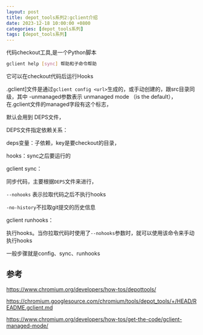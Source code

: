 ```yaml
---
layout: post
title: depot_tools系列2:gclient介绍
date: 2023-12-18 10:00:00 +0800
categories: [depot_tools系列]
tags: [depot_tools系列]
---
```

代码checkout工具,是一个Python脚本

```bash
gclient help [sync] 帮助和子命令帮助
```

它可以在checkout代码后运行Hooks

.gclient]文件是通过`gclient config <url>`生成的，或手动创建的，跟src目录同级，其中 -unmanaged参数表示 unmanaged mode （is the default），在.gclient文件的managed字段有这个标志，

默认会用到 DEPS文件，

DEPS文件指定依赖关系：

deps变量：子依赖，key是要checkout的目录，

hooks：sync之后要运行的

gclient sync：

同步代码，主要根据`DEPS`文件来进行，

`--nohooks` 表示拉取代码之后不执行hooks

`-no-history`不拉取git提交的历史信息

gclient runhooks：

执行hooks。当你拉取代码时使用了`--nohooks`参数时，就可以使用该命令来手动执行hooks

一般步骤就是config、sync、runhooks

## 参考
<https://www.chromium.org/developers/how-tos/depottools/>

<https://chromium.googlesource.com/chromium/tools/depot_tools/+/HEAD/README.gclient.md>

<https://www.chromium.org/developers/how-tos/get-the-code/gclient-managed-mode/>